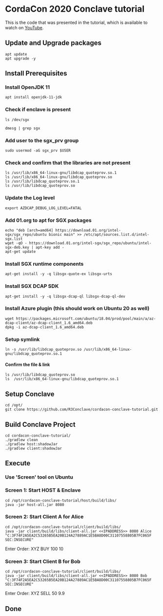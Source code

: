# CordaCon 2020 Conclave tutorial

This is the code that was presented in the tutorial, which is available to watch on [YouTube](https://www.youtube.com/watch?v=WLBFDK2MEms).

## Update and Upgrade packages
```
apt update
apt upgrade -y
```

## Install Prerequisites

### Install OpenJDK 11
```
apt install openjdk-11-jdk
```

### Check if enclave is present
```
ls /dev/sgx
```
```
dmesg | grep sgx
```

### Add user to the sgx_prv group
```
sudo usermod -aG sgx_prv $USER
```

### Check and confirm that the libraries are not present
```
ls /usr/lib/x86_64-linux-gnu/libdcap_quoteprov.so.1
ls /usr/lib/x86_64-linux-gnu/libdcap_quoteprov.so
ls /usr/lib/libdcap_quoteprov.so.1
ls /usr/lib/libdcap_quoteprov.so
```
### Update the Log level
```
export AZDCAP_DEBUG_LOG_LEVEL=FATAL
```

### Add 01.org to apt for SGX packages
```
echo "deb [arch=amd64] https://download.01.org/intel-sgx/sgx_repo/ubuntu bionic main" >> /etc/apt/sources.list.d/intel-sgx.list
wget -qO - https://download.01.org/intel-sgx/sgx_repo/ubuntu/intel-sgx-deb.key | apt-key add -
apt-get update
```

### Install SGX runtime components
```
apt-get install -y -q libsgx-quote-ex libsgx-urts
```

### Install SGX DCAP SDK
```
apt-get install -y -q libsgx-dcap-ql libsgx-dcap-ql-dev
```

### Install Azure plugin (this should work on Ubuntu 20 as well)
```
wget https://packages.microsoft.com/ubuntu/18.04/prod/pool/main/a/az-dcap-client/az-dcap-client_1.6_amd64.deb
dpkg -i az-dcap-client_1.6_amd64.deb
```

### Setup symlink
```
ln -s /usr/lib/libdcap_quoteprov.so /usr/lib/x86_64-linux-gnu/libdcap_quoteprov.so.1
```

#### Confirm the file & link
```
ls /usr/lib/libdcap_quoteprov.so
ls  /usr/lib/x86_64-linux-gnu/libdcap_quoteprov.so.1
```

## Setup Conclave
```
cd /opt/
git clone https://github.com/R3Conclave/cordacon-conclave-tutorial.git
```

## Build Conclave Project
```
cd cordacon-conclave-tutorial/
./gradlew clean
./gradlew host:shadowJar
./gradlew client:shadowJar
```

## Execute 
### Use 'Screen' tool on Ubuntu

### Screen 1: Start HOST & Enclave
```
cd /opt/cordacon-conclave-tutorial/host/build/libs/
java -jar host-all.jar 8080
```

### Screen 2: Start Client A for Alice
```
cd /opt/cordacon-conclave-tutorial/client/build/libs/
java -jar client/build/libs/client-all.jar <<IPADDRESS>> 8080 Alice "C:3F74F2A5EA2C53265B5EA20B124A27889AC1E5BA8D00C31107558805B7FC065F SEC:INSECURE"
```
Enter Order: XYZ BUY 100 10

### Screen 3: Start Client B for Bob
```
cd /opt/cordacon-conclave-tutorial/client/build/libs/
java -jar client/build/libs/client-all.jar <<IPADDRESS>> 8080 Bob "C:3F74F2A5EA2C53265B5EA20B124A27889AC1E5BA8D00C31107558805B7FC065F SEC:INSECURE"
```
Enter Order: XYZ SELL 50 9.9

## Done
